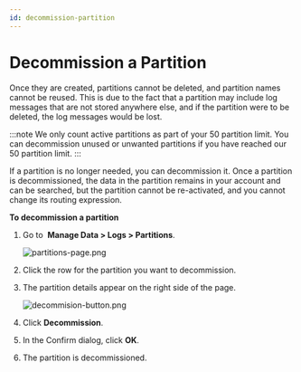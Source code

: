 ```yaml
---
id: decommission-partition
---
```


# Decommission a Partition

Once they are created, partitions cannot be deleted, and partition names cannot be reused. This is due to the fact that a partition may include log messages that are not stored anywhere else, and if the partition were to be deleted, the log messages would be lost.

:::note
We only count active partitions as part of your 50 partition limit. You can decommission unused or unwanted partitions if you have reached our 50 partition limit.
:::

If a partition is no longer needed, you can decommission it. Once a partition is decommissioned, the data in the partition remains in your account and can be searched, but the partition cannot be re-activated, and you cannot change its routing expression.   

**To decommission a partition**

1. Go to  **Manage Data \> Logs \> Partitions**.  

    ![partitions-page.png](/img/partitions-and-data-tiers/partitions-page.png)

1. Click the row for the partition you want to decommission.   
1. The partition details appear on the right side of the page.

    ![decommision-button.png](/img/partitions-and-data-tiers/decommision-button.png)

1. Click **Decommission**.
1. In the Confirm dialog, click **OK**.
1. The partition is decommissioned.
